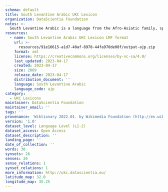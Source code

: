 ```yaml
---
schema: default
title: South Levantine Arabic UKC Lexicon
organization: DataScientia Foundation
notes: >-
  South Levantine Arabic is a language from the Afro-Asiatic family, spoken in Eurasia. The UKC Lexicon of South Levantine Arabic is represented as a lexico-semantic network. It consists of words, word senses, synsets, as well as sense-level and synset-level relationships.
resources:
  - name: South Levantine Arabic UKC Lexicon LMF format
    url: >-
      resources/91e16615-a1d7-40af-8978-44fa970de08f/output-ajp.zip
    format: xml
    license: https://creativecommons.org/licenses/by-nc-sa/4.0/
    last_updated: 2023-04-17
    created: 2023-04-17
    size: 2869
    release_date: 2023-04-17
    distribution_document: ''
    language: South Levantine Arabic
    language_code: ajp
category:
  - UKC Lexicons
maintainer: DataScientia Foundation
maintainer_email: ''
tags: ''
provenance: 'Wiktionary 2022.01. by Wikimedia Foundation (http://en.wiktionary.org); Antonymy 1.0 by Gábor Bella (http://ukc.datascientia.eu); Princeton WordNet 2.1 by Princeton University (https://wordnet.princeton.edu)'
version: '1.0'
dataset_level: Language Level (L1-2)
dataset_access: Open Access
dataset_description: ''
landing_page: ''
date_of_collection: ''
words: 30
synsets: 26
senses: 30
sense_relations: 1
synset_relations: 1
more_information: http://ukc.datascientia.eu/
latitude_map: 32.0
longitude_map: 35.25
---
```

